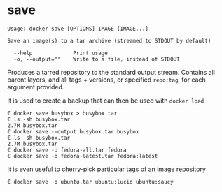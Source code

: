 <!--[metadata]>
+++
title = "save"
description = "The save command description and usage"
keywords = ["tarred, repository, backup"]
[menu.main]
parent = "smn_cli"
+++
<![end-metadata]-->

# save

    Usage: docker save [OPTIONS] IMAGE [IMAGE...]

    Save an image(s) to a tar archive (streamed to STDOUT by default)

      --help             Print usage
      -o, --output=""    Write to a file, instead of STDOUT

Produces a tarred repository to the standard output stream.
Contains all parent layers, and all tags + versions, or specified `repo:tag`, for
each argument provided.

It is used to create a backup that can then be used with `docker load`

    € docker save busybox > busybox.tar
    € ls -sh busybox.tar
    2.7M busybox.tar
    € docker save --output busybox.tar busybox
    € ls -sh busybox.tar
    2.7M busybox.tar
    € docker save -o fedora-all.tar fedora
    € docker save -o fedora-latest.tar fedora:latest

It is even useful to cherry-pick particular tags of an image repository

    € docker save -o ubuntu.tar ubuntu:lucid ubuntu:saucy
